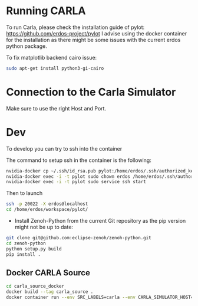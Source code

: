 # Running CARLA

To run Carla, please check the installation guide of pylot: https://github.com/erdos-project/pylot
I advise using the docker container for the installation as there might be some issues with the current erdos python package.

To fix matplotlib backend cairo issue:
```bash
sudo apt-get install python3-gi-cairo
``` 
# Connection to the Carla Simulator

Make sure to use the right Host and Port.

# Dev
To develop you can try to ssh into the container

The command to setup ssh in the container is the following:
```bash
nvidia-docker cp ~/.ssh/id_rsa.pub pylot:/home/erdos/.ssh/authorized_keys
nvidia-docker exec -i -t pylot sudo chown erdos /home/erdos/.ssh/authorized_keys
nvidia-docker exec -i -t pylot sudo service ssh start
```

Then to launch

```bash
ssh -p 20022 -X erdos@localhost
cd /home/erdos/workspace/pylot/
``` 


- Install Zenoh-Python from the current Git repository as the pip version might not be up to date:
```bash
git clone git@github.com:eclipse-zenoh/zenoh-python.git
cd zenoh-python
python setup.py build
pip install .
``` 

## Docker CARLA Source 

```bash
cd carla_source_docker
docker build --tag carla_source .
docker container run --env SRC_LABELS=carla --env CARLA_SIMULATOR_HOST=192.168.1.15 --env CARLA_SIMULATOR_PORT=2000 --env ZENOH_HOST=tcp/192.168.157:7447 -d carla_source 
```
